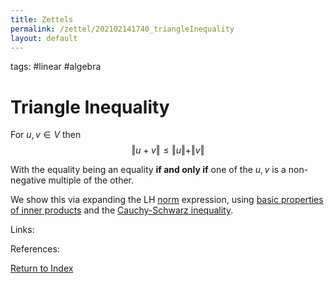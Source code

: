 ```yaml
---
title: Zettels
permalink: /zettel/202102141740_triangleInequality
layout: default
---
```

tags: #linear #algebra

# Triangle Inequality

For $u, v \in V$ then
$$
\Vert u + v \Vert \leq \Vert u \Vert + \Vert v \Vert
$$

With the equality being an equality **if and only if** one of the $u, v$ is a non-negative multiple of the other.

We show this via expanding the LH [norm](202102141717_normDefinition) expression, using [basic properties of inner products](202102141654_innerProductDefinition) and the 
[Cauchy-Schwarz inequality](202102141737_cauchySchwarzInequality).

Links: 

References: 

[Return to Index](index)
